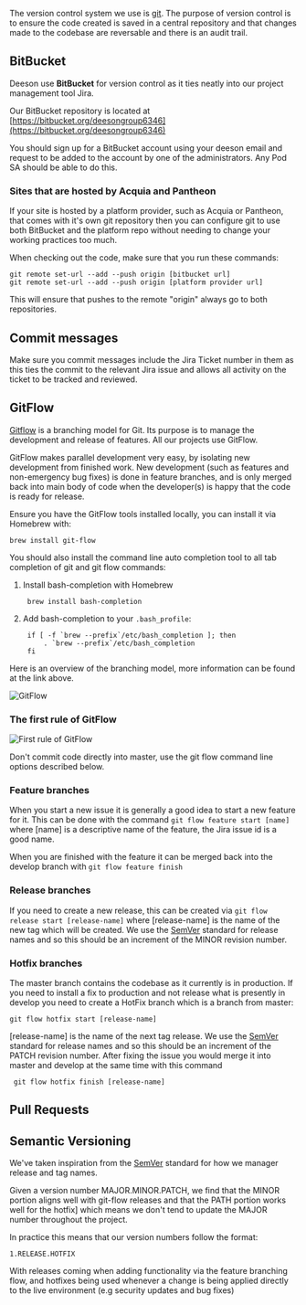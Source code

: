 The version control system we use is [git](https://git-scm.com/). The purpose of version control is to ensure the
code created is saved in a central repository and that changes made to the codebase are reversable and there is an
audit trail.

## BitBucket

Deeson use **BitBucket** for version control as it ties neatly into our project management tool Jira.

Our BitBucket repository is located at [https://bitbucket.org/deesongroup6346](https://bitbucket.org/deesongroup6346)

You should sign up for a BitBucket account using your deeson email and request to be added to the account by one of the
administrators.  Any Pod SA should be able to do this.

### Sites that are hosted by Acquia and Pantheon

If your site is hosted by a platform provider, such as Acquia or Pantheon,
that comes with it's own git repository then you can configure
git to use both BitBucket and the platform repo without needing to change your
working practices too much.

When checking out the code, make sure that you run these commands:

    git remote set-url --add --push origin [bitbucket url]
    git remote set-url --add --push origin [platform provider url]

This will ensure that pushes to the remote "origin" always go to both
repositories.

## Commit messages

Make sure you commit messages include the Jira Ticket number in them as this ties the commit to the relevant Jira issue
and allows all activity on the ticket to be tracked and reviewed.

## GitFlow

[Gitflow](http://nvie.com/posts/a-successful-git-branching-model/) is a branching model for Git. Its purpose is to
manage the development and release of features. All our projects use GitFlow.

GitFlow makes parallel development very easy, by isolating new development from finished work. New development
(such as features and non-emergency bug fixes) is done in feature branches, and is only merged back into main body of
code when the developer(s) is happy that the code is ready for release.

Ensure you have the GitFlow tools installed locally, you can install it via Homebrew with:

    brew install git-flow

You should also install the command line auto completion tool to all tab completion of git and git flow commands:

1. Install bash-completion with Homebrew

        brew install bash-completion

2. Add bash-completion to your `.bash_profile`:

        if [ -f `brew --prefix`/etc/bash_completion ]; then
            . `brew --prefix`/etc/bash_completion
        fi

Here is an overview of the branching model, more information can be found at the link above.

![GitFlow](http://nvie.com/img/git-model@2x.png "GitFlow")

### The first rule of GitFlow

![First rule of GitFlow](http://deeson.co.uk/sites/default/files/secondary_images/images_and_text/gitflow-no-commit-to-master.jpg "First rule of GitFlow")

Don't commit code directly into master, use the git flow command line options described below.

### Feature branches

When you start a new issue it is generally a good idea to start a new feature for it. This can be done with the command
`git flow feature start [name]` where [name] is a descriptive name of the feature, the Jira issue id is a good name.

When you are finished with the feature it can be merged back into the develop branch with `git flow feature finish`

### Release branches

If you need to create a new release, this can be created via `git flow release start [release-name]` where
[release-name] is the name of the new tag which will be created.  We use the [SemVer](http://semver.org/) standard
for release names and so this should be an increment of the MINOR revision number.

### Hotfix branches

The master branch contains the codebase as it currently is in production. If you need to install a fix to production
and not release what is presently in develop you need to create a HotFix branch which is a branch from master:

    git flow hotfix start [release-name]

[release-name] is the name of the next tag release. We use the [SemVer](http://semver.org/) standard for release names
 and so this should be an increment of the PATCH revision number. After fixing the issue you would merge it into
 master and develop at the same time with this command

     git flow hotfix finish [release-name]

## Pull Requests


## Semantic Versioning

We've taken inspiration from the [SemVer](http://semver.org/) standard for how
we manager release and tag names.

Given a version number MAJOR.MINOR.PATCH, we find that the MINOR portion aligns
well with git-flow releases and that the PATH portion works well for the hotfix]
which means we don't tend to update the MAJOR number throughout the project.

In practice this means that our version numbers follow the format:

    1.RELEASE.HOTFIX

With releases coming when adding functionality via the feature branching flow,
and hotfixes being used whenever a change is being applied directly to the live
environment (e.g security updates and bug fixes)
